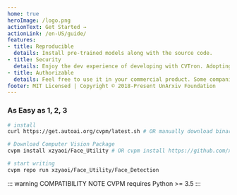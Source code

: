 ```yaml
---
home: true
heroImage: /logo.png
actionText: Get Started →
actionLink: /en-US/guide/
features:
- title: Reproducible
  details: Install pre-trained models along with the source code.
- title: Security
  details: Enjoy the dev experience of developing with CVTron. Adopting it to your own product is very soon and easy. Join our community will bring you more fun to develop with.
- title: Authorizable
  details: Feel free to use it in your commercial product. Some companies have tested it in production environment already. We are also providing consulting service.
footer: MIT Licensed | Copyright © 2018-Present UnArxiv Foundation
---
```

### As Easy as 1, 2, 3

``` bash
# install
curl https://get.autoai.org/cvpm/latest.sh # OR manually download binary

# Download Computer Vision Package
cvpm install xzyaoi/Face_Utility # OR cvpm install https://github.com/xzyaoi/Face_Utility

# start writing
cvpm repo run xzyaoi/Face_Utility/Face_Detection
```

::: warning COMPATIBILITY NOTE
CVPM requires Python >= 3.5
:::